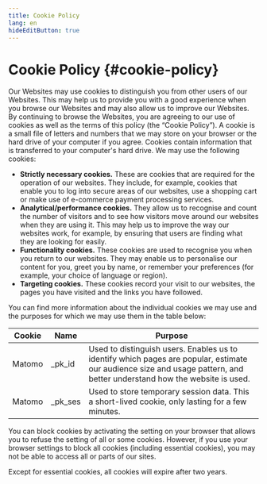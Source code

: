 ```yaml
---
title: Cookie Policy
lang: en
hideEditButton: true
---
```


# Cookie Policy \{#cookie-policy}

Our Websites may use cookies to distinguish you from other users of our Websites. This may help us to provide you with a good experience when you browse our Websites and may also allow us to improve our Websites. By continuing to browse the Websites, you are agreeing to our use of cookies as well as the terms of this policy (the “Cookie Policy”). A cookie is a small file of letters and numbers that we may store on your browser or the hard drive of your computer if you agree. Cookies contain information that is transferred to your computer's hard drive. We may use the following cookies:

- **Strictly necessary cookies.** These are cookies that are required for the operation of our websites. They include, for example, cookies that enable you to log into secure areas of our websites, use a shopping cart or make use of e-commerce payment processing services.
- **Analytical/performance cookies.** They allow us to recognise and count the number of visitors and to see how visitors move around our websites when they are using it. This may help us to improve the way our websites work, for example, by ensuring that users are finding what they are looking for easily.
- **Functionality cookies.** These cookies are used to recognise you when you return to our websites. They may enable us to personalise our content for you, greet you by name, or remember your preferences (for example, your choice of language or region).
- **Targeting cookies.** These cookies record your visit to our websites, the pages you have visited and the links you have followed.

<MatomoOptOut />

You can find more information about the individual cookies we may use and the purposes for which we may use them in the table below:

| Cookie | Name     | Purpose                                                                                                                                                                 |
| ------ | -------- | ----------------------------------------------------------------------------------------------------------------------------------------------------------------------- |
| Matomo | \_pk_id  | Used to distinguish users. Enables us to identify which pages are popular, estimate our audience size and usage pattern, and better understand how the website is used. |
| Matomo | \_pk_ses | Used to store temporary session data. This a short-lived cookie, only lasting for a few minutes.                                                                        |

You can block cookies by activating the setting on your browser that allows you to refuse the setting of all or some cookies. However, if you use your browser settings to block all cookies (including essential cookies), you may not be able to access all or parts of our sites.

Except for essential cookies, all cookies will expire after two years.
